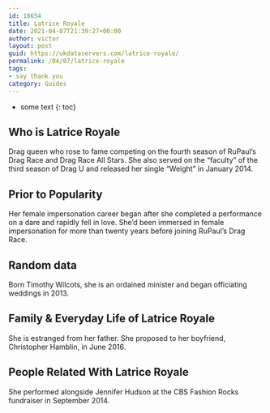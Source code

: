 ```yaml
---
id: 18654
title: Latrice Royale
date: 2021-04-07T21:39:27+00:00
author: victor
layout: post
guid: https://ukdataservers.com/latrice-royale/
permalink: /04/07/latrice-royale
tags:
- say thank you
category: Guides
---
```


* some text
{: toc}


## Who is Latrice Royale



Drag queen who rose to fame competing on the fourth season of RuPaul&#8217;s Drag Race and Drag Race All Stars. She also served on the &#8220;faculty&#8221; of the third season of Drag U and released her single &#8220;Weight&#8221; in January 2014.

                
                
                
## Prior to Popularity



Her female impersonation career began after she completed a performance on a dare and rapidly fell in love. She&#8217;d been immersed in female impersonation for more than twenty years before joining RuPaul&#8217;s Drag Race.

                
                
                
## Random data



Born Timothy Wilcots, she is an ordained minister and began officiating weddings in 2013.

                
                
                
## Family & Everyday Life of Latrice Royale



She is estranged from her father. She proposed to her boyfriend, Christopher Hamblin, in June 2016.

                
                
                
## People Related With Latrice Royale



She performed alongside Jennifer Hudson at the CBS Fashion Rocks fundraiser in September 2014.

                
              
            
          
          
          